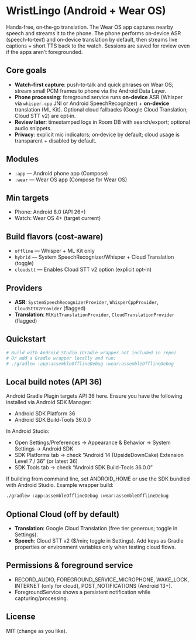# WristLingo (Android + Wear OS)

Hands‑free, on‑the‑go translation. The Wear OS app captures nearby speech and streams it to the phone. The phone performs on‑device ASR (speech‑to‑text) and on‑device translation by default, then streams live captions + short TTS back to the watch. Sessions are saved for review even if the apps aren’t foregrounded.

## Core goals
- **Watch‑first capture**: push‑to‑talk and quick phrases on Wear OS; stream small PCM frames to phone via the Android Data Layer.
- **Phone processing**: foreground service runs **on‑device** ASR (Whisper via `whisper.cpp` JNI or Android SpeechRecognizer) + **on‑device** translation (ML Kit). Optional cloud fallbacks (Google Cloud Translation; Cloud STT v2) are opt‑in.
- **Review later**: timestamped logs in Room DB with search/export; optional audio snippets.
- **Privacy**: explicit mic indicators; on‑device by default; cloud usage is transparent + disabled by default.

## Modules
- `:app` — Android phone app (Compose)
- `:wear` — Wear OS app (Compose for Wear OS)

## Min targets
- Phone: Android 8.0 (API 26+)
- Watch: Wear OS 4+ (target current)

## Build flavors (cost‑aware)
- `offline`  — Whisper + ML Kit only
- `hybrid`   — System SpeechRecognizer/Whisper + Cloud Translation (toggle)
- `cloudstt` — Enables Cloud STT v2 option (explicit opt‑in)

## Providers
- **ASR**: `SystemSpeechRecognizerProvider`, `WhisperCppProvider`, `CloudSttV2Provider` (flagged)
- **Translation**: `MlKitTranslationProvider`, `CloudTranslationProvider` (flagged)

## Quickstart
```bash
# Build with Android Studio (Gradle wrapper not included in repo)
# Or add a Gradle wrapper locally and run:
# ./gradlew :app:assembleOfflineDebug :wear:assembleOfflineDebug
```

## Local build notes (API 36)

Android Gradle Plugin targets API 36 here. Ensure you have the following installed via Android SDK Manager:

- Android SDK Platform 36
- Android SDK Build-Tools 36.0.0

In Android Studio:
- Open Settings/Preferences → Appearance & Behavior → System Settings → Android SDK
- SDK Platforms tab → check “Android 14 (UpsideDownCake) Extension Level 7 / 36” (or latest 36)
- SDK Tools tab → check “Android SDK Build-Tools 36.0.0”

If building from command line, set ANDROID_HOME or use the SDK bundled with Android Studio. Example wrapper build:

```bash
./gradlew :app:assembleOfflineDebug :wear:assembleOfflineDebug
```

## Optional Cloud (off by default)
- **Translation**: Google Cloud Translation (free tier generous; toggle in Settings).
- **Speech**: Cloud STT v2 ($/min; toggle in Settings).
Add keys as Gradle properties or environment variables only when testing cloud flows.

## Permissions & foreground service
- RECORD_AUDIO, FOREGROUND_SERVICE_MICROPHONE, WAKE_LOCK, INTERNET (only for cloud), POST_NOTIFICATIONS (Android 13+).
- ForegroundService shows a persistent notification while capturing/processing.

## License
MIT (change as you like).
